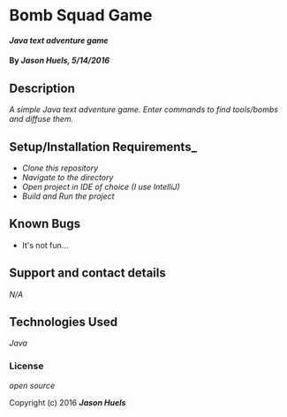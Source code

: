 # Bomb Squad Game
#### _Java text adventure game_

#### By _**Jason Huels, 5/14/2016**_

## Description
_A simple Java text adventure game. Enter commands to find tools/bombs and diffuse them._

## Setup/Installation Requirements_
* _Clone this repository_
* _Navigate to the directory_
* _Open project in IDE of choice (I use IntelliJ)_
* _Build and Run the project_

## Known Bugs
* It's not fun...

## Support and contact details
_N/A_

## Technologies Used
_Java_

### License

*open source*

Copyright (c) 2016 **_Jason Huels_**

